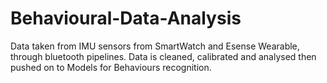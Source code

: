 # Behavioural-Data-Analysis
Data taken from IMU sensors from SmartWatch and Esense Wearable, through bluetooth pipelines. Data is cleaned, calibrated and analysed then pushed on to Models for Behaviours recognition.
